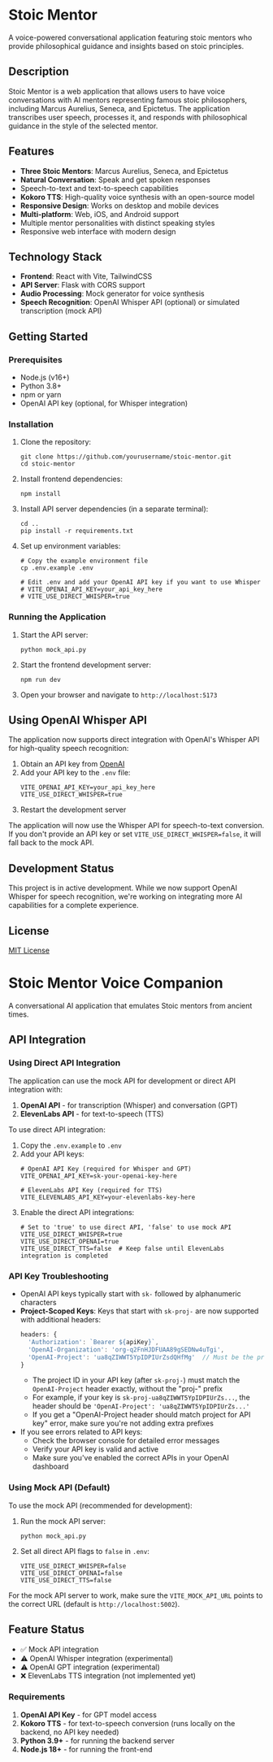 # Stoic Mentor

A voice-powered conversational application featuring stoic mentors who provide philosophical guidance and insights based on stoic principles.

## Description

Stoic Mentor is a web application that allows users to have voice conversations with AI mentors representing famous stoic philosophers, including Marcus Aurelius, Seneca, and Epictetus. The application transcribes user speech, processes it, and responds with philosophical guidance in the style of the selected mentor.

## Features

- **Three Stoic Mentors**: Marcus Aurelius, Seneca, and Epictetus
- **Natural Conversation**: Speak and get spoken responses
- Speech-to-text and text-to-speech capabilities
- **Kokoro TTS**: High-quality voice synthesis with an open-source model
- **Responsive Design**: Works on desktop and mobile devices
- **Multi-platform**: Web, iOS, and Android support
- Multiple mentor personalities with distinct speaking styles
- Responsive web interface with modern design

## Technology Stack

- **Frontend**: React with Vite, TailwindCSS
- **API Server**: Flask with CORS support
- **Audio Processing**: Mock generator for voice synthesis
- **Speech Recognition**: OpenAI Whisper API (optional) or simulated transcription (mock API)

## Getting Started

### Prerequisites

- Node.js (v16+)
- Python 3.8+
- npm or yarn
- OpenAI API key (optional, for Whisper integration)

### Installation

1. Clone the repository:
   ```
   git clone https://github.com/yourusername/stoic-mentor.git
   cd stoic-mentor
   ```

2. Install frontend dependencies:
   ```
   npm install
   ```

3. Install API server dependencies (in a separate terminal):
   ```
   cd ..
   pip install -r requirements.txt
   ```

4. Set up environment variables:
   ```
   # Copy the example environment file
   cp .env.example .env
   
   # Edit .env and add your OpenAI API key if you want to use Whisper
   # VITE_OPENAI_API_KEY=your_api_key_here
   # VITE_USE_DIRECT_WHISPER=true
   ```

### Running the Application

1. Start the API server:
   ```
   python mock_api.py
   ```

2. Start the frontend development server:
   ```
   npm run dev
   ```

3. Open your browser and navigate to `http://localhost:5173`

## Using OpenAI Whisper API

The application now supports direct integration with OpenAI's Whisper API for high-quality speech recognition:

1. Obtain an API key from [OpenAI](https://platform.openai.com/api-keys)
2. Add your API key to the `.env` file:
   ```
   VITE_OPENAI_API_KEY=your_api_key_here
   VITE_USE_DIRECT_WHISPER=true
   ```
3. Restart the development server

The application will now use the Whisper API for speech-to-text conversion. If you don't provide an API key or set `VITE_USE_DIRECT_WHISPER=false`, it will fall back to the mock API.

## Development Status

This project is in active development. While we now support OpenAI Whisper for speech recognition, we're working on integrating more AI capabilities for a complete experience.

## License

[MIT License](LICENSE)

# Stoic Mentor Voice Companion

A conversational AI application that emulates Stoic mentors from ancient times.

## API Integration

### Using Direct API Integration

The application can use the mock API for development or direct API integration with:

1. **OpenAI API** - for transcription (Whisper) and conversation (GPT)
2. **ElevenLabs API** - for text-to-speech (TTS)

To use direct API integration:

1. Copy the `.env.example` to `.env`
2. Add your API keys:
   ```
   # OpenAI API Key (required for Whisper and GPT)
   VITE_OPENAI_API_KEY=sk-your-openai-key-here
   
   # ElevenLabs API Key (required for TTS)
   VITE_ELEVENLABS_API_KEY=your-elevenlabs-key-here
   ```
3. Enable the direct API integrations:
   ```
   # Set to 'true' to use direct API, 'false' to use mock API
   VITE_USE_DIRECT_WHISPER=true
   VITE_USE_DIRECT_OPENAI=true
   VITE_USE_DIRECT_TTS=false  # Keep false until ElevenLabs integration is completed
   ```

### API Key Troubleshooting

- OpenAI API keys typically start with `sk-` followed by alphanumeric characters
- **Project-Scoped Keys**: Keys that start with `sk-proj-` are now supported with additional headers:
  ```javascript
  headers: {
    'Authorization': `Bearer ${apiKey}`,
    'OpenAI-Organization': 'org-q2FnHJDFUAA89gSEDNw4uTgi',
    'OpenAI-Project': 'ua8qZIWWT5YpIDPIUrZsdQHfMg'  // Must be the project ID WITHOUT the 'proj-' prefix
  }
  ```
  - The project ID in your API key (after `sk-proj-`) must match the `OpenAI-Project` header exactly, without the "proj-" prefix
  - For example, if your key is `sk-proj-ua8qZIWWT5YpIDPIUrZs...`, the header should be `'OpenAI-Project': 'ua8qZIWWT5YpIDPIUrZs...'`
  - If you get a "OpenAI-Project header should match project for API key" error, make sure you're not adding extra prefixes
- If you see errors related to API keys:
  - Check the browser console for detailed error messages
  - Verify your API key is valid and active
  - Make sure you've enabled the correct APIs in your OpenAI dashboard

### Using Mock API (Default)

To use the mock API (recommended for development):

1. Run the mock API server:
   ```
   python mock_api.py
   ```
2. Set all direct API flags to `false` in `.env`:
   ```
   VITE_USE_DIRECT_WHISPER=false
   VITE_USE_DIRECT_OPENAI=false
   VITE_USE_DIRECT_TTS=false
   ```

For the mock API server to work, make sure the `VITE_MOCK_API_URL` points to the correct URL (default is `http://localhost:5002`).

## Feature Status

- ✅ Mock API integration
- ⚠️ OpenAI Whisper integration (experimental)
- ⚠️ OpenAI GPT integration (experimental)
- ❌ ElevenLabs TTS integration (not implemented yet)

### Requirements

1. **OpenAI API Key** - for GPT model access
2. **Kokoro TTS** - for text-to-speech conversion (runs locally on the backend, no API key needed)
3. **Python 3.9+** - for running the backend server
4. **Node.js 18+** - for running the front-end
